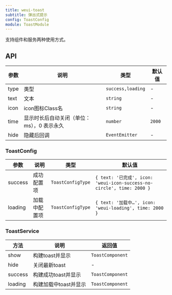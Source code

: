 ```yaml
---
title: weui-toast
subtitle: 弹出式提示
config: ToastConfig
module: ToastModule
---
```


支持组件和服务两种使用方式。

## API

参数 | 说明 | 类型 | 默认值
----|------|-----|------
type | 类型 | `success,loading` | -
text | 文本 | `string` | -
icon | icon图标Class名 | `string` | -
time | 显示时长后自动关闭（单位：ms），0 表示永久 | `number` | `2000`
hide | 隐藏后回调 | `EventEmitter` | -

### ToastConfig

参数 | 说明 | 类型 | 默认值
----|------|-----|------
success | 成功配置项 | `ToastConfigType` | `{ text: '已完成', icon: 'weui-icon-success-no-circle', time: 2000 }`
loading | 加载中配置项 | `ToastConfigType` | `{ text: '加载中…', icon: 'weui-loading', time: 2000 }`

### ToastService

方法 | 说明 | 返回值
----|------|------
show | 构建toast并显示 | `ToastComponent`
hide | 关闭最新toast | -
success | 构建成功toast并显示 | `ToastComponent`
loading | 构建加载中toast并显示 | `ToastComponent`


